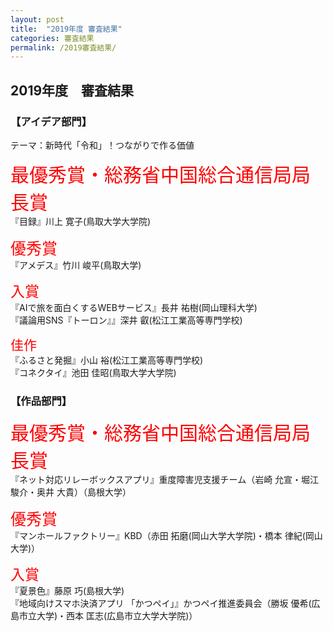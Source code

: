 ```yaml
---
layout: post
title:  "2019年度 審査結果"
categories: 審査結果
permalink: /2019審査結果/
---
```


## 2019年度　審査結果 
### **【アイデア部門】**
テーマ：新時代「令和」！つながりで作る価値

<span style="color:red; font-size: 30px;">最優秀賞・総務省中国総合通信局局長賞</span> <br>
『目録』川上 寛子(鳥取大学大学院)

<span style="color:red; font-size: 25px;">優秀賞</span> <br>
『アメデス』竹川 峻平(鳥取大学)

<span style="color:red; font-size: 23px;">入賞</span> <br>
『AIで旅を面白くするWEBサービス』長井 祐樹(岡山理科大学) <br>
『議論用SNS『トーロン』』深井 叡(松江工業高等専門学校)

<span style="color:red; font-size: 21px;">佳作</span> <br>
『ふるさと発掘』小山 裕(松江工業高等専門学校) <br>
『コネクタイ』池田 佳昭(鳥取大学大学院)

<div class="space"> </div>

### **【作品部門】**
<span style="color:red; font-size: 30px;">最優秀賞・総務省中国総合通信局局長賞</span> <br>
『ネット対応リレーボックスアプリ』重度障害児支援チーム（岩崎 允宣・堀江 駿介・奥井 大貴）（島根大学）

<span style="color:red; font-size: 25px;">優秀賞</span> <br>
『マンホールファクトリー』KBD（赤田 拓磨(岡山大学大学院)・橋本 律紀(岡山大学)）

<span style="color:red; font-size: 23px;">入賞</span> <br>
『夏景色』藤原 巧(島根大学) <br>
『地域向けスマホ決済アプリ 「かつペイ」』かつペイ推進委員会（勝坂 優希(広島市立大学)・西本 匡志(広島市立大学大学院)） <br>

<div class="space"> </div>
